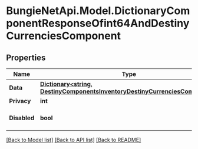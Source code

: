 # BungieNetApi.Model.DictionaryComponentResponseOfint64AndDestinyCurrenciesComponent
## Properties

Name | Type | Description | Notes
------------ | ------------- | ------------- | -------------
**Data** | [**Dictionary&lt;string, DestinyComponentsInventoryDestinyCurrenciesComponent&gt;**](DestinyComponentsInventoryDestinyCurrenciesComponent.md) |  | [optional] 
**Privacy** | **int** |  | [optional] 
**Disabled** | **bool** | If true, this component is disabled. | [optional] 

[[Back to Model list]](../README.md#documentation-for-models) [[Back to API list]](../README.md#documentation-for-api-endpoints) [[Back to README]](../README.md)

